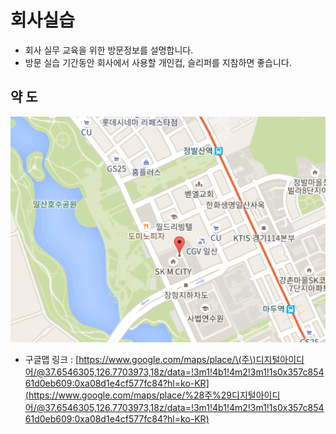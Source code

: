 # 회사실습

* 회사 실무 교육을 위한 방문정보를 설명합니다.
* 방문 실습 기간동안 회사에서 사용할 개인컵, 슬리퍼를 지참하면 좋습니다.

## 약 도

![](../.gitbook/assets/dimap.png)

* 구글맵 링크 : [https://www.google.com/maps/place/\(주\)디지털아이디어/@37.6546305,126.7703973,18z/data=!3m1!4b1!4m2!3m1!1s0x357c85461d0eb609:0xa08d1e4cf577fc84?hl=ko-KR](https://www.google.com/maps/place/%28주%29디지털아이디어/@37.6546305,126.7703973,18z/data=!3m1!4b1!4m2!3m1!1s0x357c85461d0eb609:0xa08d1e4cf577fc84?hl=ko-KR)

